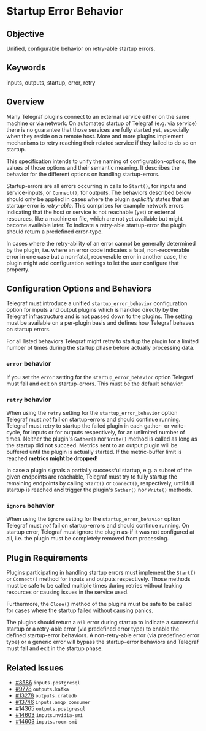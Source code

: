# Startup Error Behavior

## Objective

Unified, configurable behavior on retry-able startup errors.

## Keywords

inputs, outputs, startup, error, retry

## Overview

Many Telegraf plugins connect to an external service either on the same machine
or via network. On automated startup of Telegraf (e.g. via service) there is no
guarantee that those services are fully started yet, especially when they reside
on a remote host. More and more plugins implement mechanisms to retry reaching
their related service if they failed to do so on startup.

This specification intends to unify the naming of configuration-options, the
values of those options and their semantic meaning. It describes the behavior
for the different options on handling startup-errors.

Startup-errors are all errors occurring in calls to `Start()`, for inputs and
service-inputs, or `Connect()`, for outputs. The behaviors described below
should only be applied in cases where the plugin *explicitly* states that an
startup-error is *retry-able*. This comprises for example network errors
indicating that the host or service is not reachable (yet) or external
resources, like a machine or file, which are not yet available but might become
available later. To indicate a retry-able startup-error the plugin should return
a predefined error-type.

In cases where the retry-ability of an error cannot be generally determined by
the plugin, i.e. where an error code indicates a fatal, non-recoverable error
in one case but a non-fatal, recoverable error in another case, the plugin might
add configuration settings to let the user configure that property.

## Configuration Options and Behaviors

Telegraf must introduce a unified `startup_error_behavior` configuration option
for inputs and output plugins which is handled directly by the Telegraf
infrastructure and is not passed down to the plugins. The setting must be
available on a per-plugin basis and defines how Telegraf behaves on startup
errors.

For all listed behaviors Telegraf might retry to startup the plugin for a
limited number of times during the startup phase before actually processing
data.

### `error` behavior

If you set the `error` setting for the `startup_error_behavior` option Telegraf
must fail and exit on startup-errors. This must be the default behavior.

### `retry` behavior

When using the `retry` setting for the `startup_error_behavior` option Telegraf
must *not* fail on startup-errors and should continue running. Telegraf must
retry to startup the failed plugin in each gather- or write-cycle, for inputs
or for outputs respectively, for an unlimited number of times. Neither the
plugin's `Gather()` nor `Write()` method is called as long as the startup did
not succeed. Metrics sent to an output plugin will be buffered until the plugin
is actually started. If the metric-buffer limit is reached **metrics might be
dropped**!

In case a plugin signals a partially successful startup, e.g. a subset of the
given endpoints are reachable, Telegraf must try to fully startup the remaining
endpoints by calling `Start()` or `Connect()`, respectively, until full startup
is reached **and** trigger the plugin's `Gather()` nor `Write()` methods.

### `ignore` behavior

When using the `ignore` setting for the `startup_error_behavior` option Telegraf
must *not* fail on startup-errors and should continue running. On startup error,
Telegraf must ignore the plugin as-if it was not configured at all, i.e. the
plugin must be completely removed from processing.

## Plugin Requirements

Plugins participating in handling startup errors must implement the `Start()`
or `Connect()` method for inputs and outputs respectively. Those methods must be
safe to be called multiple times during retries without leaking resources or
causing issues in the service used.

Furthermore, the `Close()` method of the plugins must be safe to be called for
cases where the startup failed without causing panics.

The plugins should return a `nil` error during startup to indicate a successful
startup or a retry-able error (via predefined error type) to enable the defined
startup-error behaviors. A non-retry-able error (via predefined error type) or
a generic error will bypass the startup-error behaviors and Telegraf must fail
and exit in the startup phase.

## Related Issues

- [#8586](https://github.com/influxdata/telegraf/issues/8586) `inputs.postgresql`
- [#9778](https://github.com/influxdata/telegraf/issues/9778) `outputs.kafka`
- [#13278](https://github.com/influxdata/telegraf/issues/13278) `outputs.cratedb`
- [#13746](https://github.com/influxdata/telegraf/issues/13746) `inputs.amqp_consumer`
- [#14365](https://github.com/influxdata/telegraf/issues/14365) `outputs.postgresql`
- [#14603](https://github.com/influxdata/telegraf/issues/14603) `inputs.nvidia-smi`
- [#14603](https://github.com/influxdata/telegraf/issues/14603) `inputs.rocm-smi`
